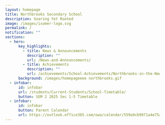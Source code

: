 ```yaml
---
layout: homepage
title: Northbrooks Secondary School
description: Soaring Yet Rooted
image: /images/isomer-logo.svg
permalink: /
notification: ""
sections:
  - hero:
      key_highlights:
        - title: News & Announcements
          description: ""
          url: /News-and-Announcements/
        - title: Achievements
          description: ""
          url: /achievements/School-Achievements/Northbrooks-in-the-News-2020-2021/
      background: /images/homepageeee northbrooks.gif
  - infobar:
      id: infobar
      url: /students/Current-Students/School-Timetable/
      button: SEM 2 2025 Sec 1-5 Timetable
  - infobar:
      id: infobar
      button: Parent Calendar
      url: https://outlook.office365.com/owa/calendar/559a9cb9971a4e75a26aefc567f8955e@nbrss.moe.edu.sg/aeaa2d319b2747d69440b80da7c6660e9616457168785944027/calendar.html
---
```

